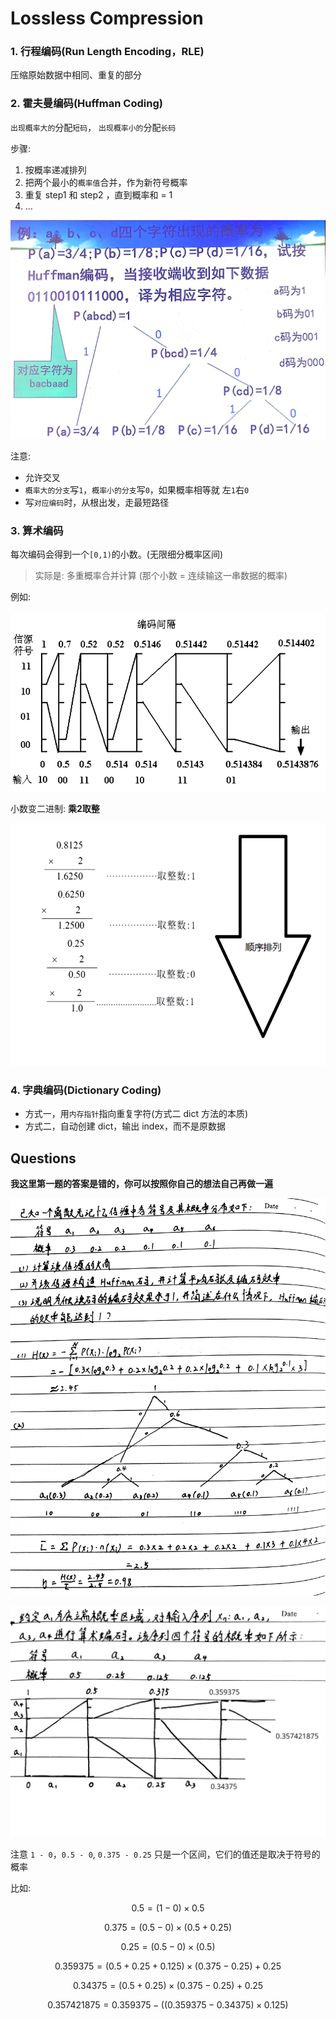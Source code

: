 # Lossless Compression

### 1. 行程编码\(Run Length Encoding，RLE\)

压缩原始数据中相同、重复的部分

### 2. 霍夫曼编码\(Huffman Coding\)

`出现概率大的`分配`短码`， `出现概率小的`分配`长码`

步骤:

1. 按概率递减排列
2. 把两个最小的`概率值`合并，作为新符号概率
3. 重复 step1 和 step2 ，直到概率和 = 1
4. ...

![](../.gitbook/assets/huffman_coding_example1%20%281%29.jpg)

注意:

* 允许交叉
* `概率大的分支`写`1`，`概率小的分支`写`0`，如果概率相等就 左`1`右`0`
* 写`对应编码`时，从根出发，走最短路径

### 3. 算术编码

每次编码会得到一个`[0,1)`的小数。\(无限细分概率区间\)

> 实际是: 多重概率合并计算 \(那个小数 = 连续输这一串数据的概率\)

例如:

![](../.gitbook/assets/suanshubianma%20%281%29.png)

小数变二进制: **乘2取整**

![](../.gitbook/assets/chengerquzheng%20%281%29.png)

### 4. 字典编码\(Dictionary Coding\)

* 方式一，用`内存指针`指向重复字符\(方式二 dict 方法的本质\)
* 方式二，自动创建 dict，输出 index，而不是原数据

## Questions

**我这里第一题的答案是错的，你可以按照你自己的想法自己再做一遍**

![](../.gitbook/assets/huffman_coding_example2%20%281%29.jpg)

![](../.gitbook/assets/suansu_bianma%20%281%29.jpg)

注意 `1 - 0`，`0.5 - 0`, `0.375 - 0.25` 只是一个区间，它们的值还是取决于符号的概率

比如:

$$0.5 = (1-0) \times 0.5$$

$$0.375 = (0.5-0) \times (0.5 + 0.25)$$

$$0.25 = (0.5-0) \times (0.5)$$

$$0.359375 = (0.5 + 0.25 + 0.125) \times (0.375 - 0.25) + 0.25$$

$$0.34375 = (0.5+0.25) \times (0.375 - 0.25) + 0.25$$

$$0.357421875 = 0.359375 - ((0.359375 - 0.34375) \times 0.125)$$

